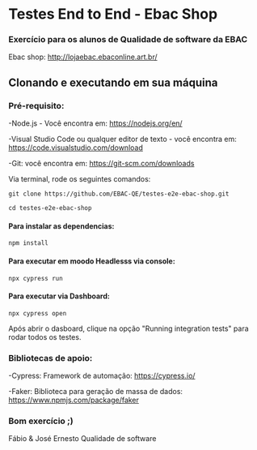 # Testes End to End - Ebac Shop
### Exercício para os alunos de Qualidade de software da EBAC 

Ebac shop: http://lojaebac.ebaconline.art.br/

## Clonando e executando em sua máquina

### Pré-requisito:

-Node.js - Você encontra em: https://nodejs.org/en/

-Visual Studio Code ou qualquer editor de texto - você encontra em: https://code.visualstudio.com/download

-Git: você encontra em: https://git-scm.com/downloads


Via terminal, rode os seguintes comandos:
```  
git clone https://github.com/EBAC-QE/testes-e2e-ebac-shop.git
```
```
cd testes-e2e-ebac-shop
```

#### Para instalar as dependencias:
```
npm install 
```

#### Para executar em moodo Headlesss via console:
```
npx cypress run
```

#### Para executar via Dashboard:
```
npx cypress open 
```
Após abrir o dasboard, clique na opção "Running integration tests" para rodar todos os testes.


### Bibliotecas de apoio:
-Cypress: Framework de automação: https://cypress.io/

-Faker: Biblioteca para geração de massa de dados: https://www.npmjs.com/package/faker


### Bom exercício ;) 
Fábio & José Ernesto
Qualidade de software





